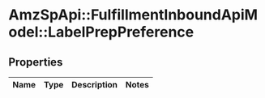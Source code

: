 # AmzSpApi::FulfillmentInboundApiModel::LabelPrepPreference

## Properties
Name | Type | Description | Notes
------------ | ------------- | ------------- | -------------


